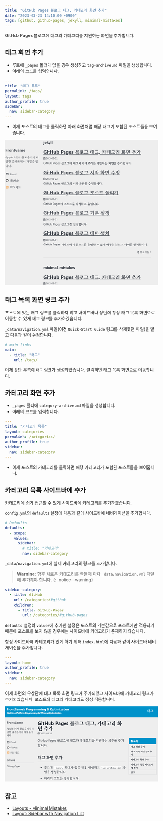 ```yaml
---
title: "GitHub Pages 블로그 태그, 카테고리 화면 추가"
date: "2023-03-23 14:10:00 +0900"
tags: [github, github-pages, jekyll, minimal-mistakes]
---
```

GitHub Pages 블로그에 태그와 카테고리를 지원하는 화면을 추가합니다.

## 태그 화면 추가

- 루트에 `_pages` 폴더가 없을 경우 생성하고 `tag-archive.md` 파일을 생성합니다.
- 아래의 코드를 입력합니다.

```yml
---
title: "태그 목록"
permalink: /tags/
layout: tags
author_profile: true
sidebar:
  nav: sidebar-category
---
```
- 이제 포스트의 태그를 클릭하면 아래 화면처럼 해당 태그가 포함된 포스트들을 보여줍니다.

![GitHub Pages 포스트 태그 클릭](/assets/images/github-pages-click-posts-tag.png)

## 태그 목록 화면 링크 추가

포스트에 있는 태그 링크를 클릭하지 않고 사이드바나 상단에 항상 태그 목록 화면으로 이동할 수 있게 태그 링크를 추가하겠습니다.

`_data/navigation.yml` 파일(이전 `Quick-Start Guide` 링크를 삭제했던 파일)을 열고 다음과 같이 수정합니다.

```yml
# main links
main:
  - title: "태그"
    url: /tags/
```

이제 상단 우측에 `태그` 링크가 생성되었습니다. 클릭하면 태그 목록 화면으로 이동합니다.

## 카테고리 화면 추가

- `_pages` 폴더에 `category-archive.md` 파일을 생성합니다.
- 아래의 코드를 입력합니다.

```yml
---
title: "카테고리 목록"
layout: categories
permalink: /categories/
author_profile: true
sidebar:
  nav: sidebar-category
---
```
- 이제 포스트의 카테고리를 클릭하면 해당 카테고리가 포함된 포스트들을 보여줍니다.

## 카테고리 목록 사이드바에 추가

카테고리에 쉽게 접근할 수 있게 사이드바에 카테고리를 추가하겠습니다.

`config.yml`의 `defaults` 설정에 다음과 같이 사이드바에 네비게이션을 추가합니다.

```yml
# Defaults
defaults:
  - scope:
    values:
      sidebar:
        # title: "카테고리"
        nav: sidebar-category
```

`_data/navigation.yml`에 실제 카테고리의 링크를 추가합니다.
> __Warning:__
> 향후 새로운 카테고리를 만들때 마다 `_data/navigation.yml` 파일에 추가해야 합니다.
{: .notice--warning}

```yml
sidebar-category:
  - title: GitHub
    url: /categories/#github
    children:
      - title: GitHug-Pages
        url: /categories/#github-pages
```

`defaults` 설정의 `values`에 추가한 설정은 포스트의 기본값으로 포스트에만 적용되기 때문에 포스트를 보지 않을 경우에는 사이드바에 카테고리가 존재하지 않습니다.

항상 사이드바에 카테고리가 있게 하기 위해 `index.html`에 다음과 같이 사이드바 네비게이션을 추가합니다.

```yml
---
layout: home
author_profile: true
sidebar:
  nav: sidebar-category
---
```

이제 화면의 우상단에 태그 목록 화면 링크가 주가되었고 사이드바에 카테고리 링크가 추가되었습니다. 포스트의 태그와 카테고리도 정상 작동합니다.

![GitHub Pages 태그, 카테고리 추가](/assets/images/github-pages-tag-category.png)

## 참고

- [Layouts - Minimal Mistakes](https://mmistakes.github.io/minimal-mistakes/docs/layouts/#archive-layout)
- [Layout: Sidebar with Navigation List](https://mmistakes.github.io/minimal-mistakes/layout-sidebar-nav-list/)